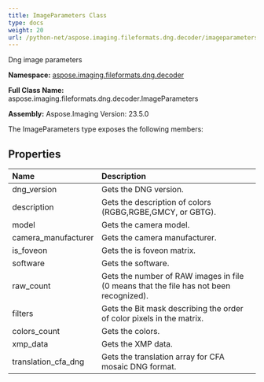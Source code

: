```yaml
---
title: ImageParameters Class
type: docs
weight: 20
url: /python-net/aspose.imaging.fileformats.dng.decoder/imageparameters/
---
```


Dng image parameters

**Namespace:** [aspose.imaging.fileformats.dng.decoder](/imaging/python-net/aspose.imaging.fileformats.dng.decoder/)

**Full Class Name:** aspose.imaging.fileformats.dng.decoder.ImageParameters

**Assembly:**  Aspose.Imaging Version: 23.5.0

The ImageParameters type exposes the following members:
## **Properties**
|**Name**|**Description**|
| :- | :- |
|dng_version|Gets the DNG version.|
|description|Gets the description of colors (RGBG,RGBE,GMCY, or GBTG).|
|model|Gets the camera model.|
|camera_manufacturer|Gets the camera manufacturer.|
|is_foveon|Gets the is foveon matrix.|
|software|Gets the software.|
|raw_count|Gets the number of RAW images in file (0 means that the file has not been recognized).|
|filters|Gets the Bit mask describing the order of color pixels in the matrix.|
|colors_count|Gets the colors.|
|xmp_data|Gets the XMP data.|
|translation_cfa_dng|Gets the translation array for CFA mosaic DNG format.|
